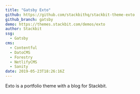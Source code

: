 ```yaml
---
title: "Gatsby Exto"
github: https://github.com/stackbithq/stackbit-theme-exto
github_branch: gatsby
demo: https://themes.stackbit.com/demos/exto
author: Stackbit
ssg:
  - Gatsby
cms:
  - Contentful
  - DatoCMS
  - Forestry
  - NetlifyCMS
  - Sanity
date: 2019-05-23T18:26:16Z
---
```


Exto is a portfolio theme with a blog for Stackbit.